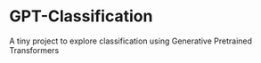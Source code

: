 # GPT-Classification
A tiny project to explore classification using Generative Pretrained Transformers

